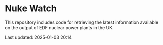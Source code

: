 # Nuke Watch

This repository includes code for retrieving the latest information available on the output of EDF nuclear power plants in the UK.

Last updated: 2025-01-03 20:14
